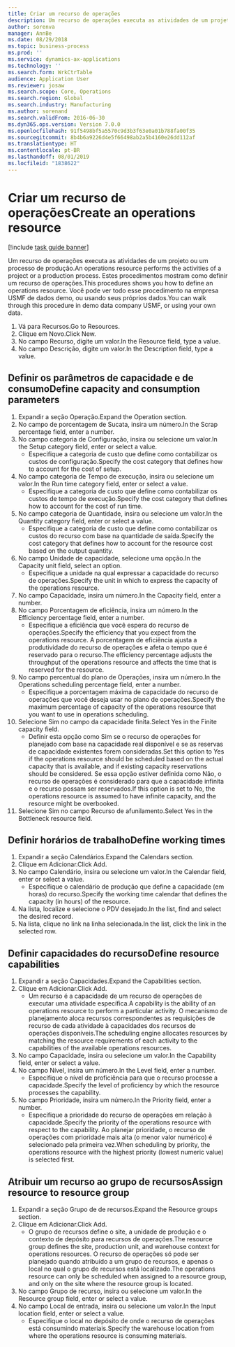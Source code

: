 ```yaml
---
title: Criar um recurso de operações
description: Um recurso de operações executa as atividades de um projeto ou um processo de produção.
author: sorenva
manager: AnnBe
ms.date: 08/29/2018
ms.topic: business-process
ms.prod: ''
ms.service: dynamics-ax-applications
ms.technology: ''
ms.search.form: WrkCtrTable
audience: Application User
ms.reviewer: josaw
ms.search.scope: Core, Operations
ms.search.region: Global
ms.search.industry: Manufacturing
ms.author: sorenand
ms.search.validFrom: 2016-06-30
ms.dyn365.ops.version: Version 7.0.0
ms.openlocfilehash: 91f5498bf5a5570c9d3b3f63e0a01b788fa00f35
ms.sourcegitcommit: 8b4b6a9226d4e5f66498ab2a5b4160e26dd112af
ms.translationtype: HT
ms.contentlocale: pt-BR
ms.lasthandoff: 08/01/2019
ms.locfileid: "1838622"
---
```

# <a name="create-an-operations-resource"></a><span data-ttu-id="ad9f0-103">Criar um recurso de operações</span><span class="sxs-lookup"><span data-stu-id="ad9f0-103">Create an operations resource</span></span>

[!include [task guide banner](../../includes/task-guide-banner.md)]

<span data-ttu-id="ad9f0-104">Um recurso de operações executa as atividades de um projeto ou um processo de produção.</span><span class="sxs-lookup"><span data-stu-id="ad9f0-104">An operations resource performs the activities of a project or a production process.</span></span> <span data-ttu-id="ad9f0-105">Estes procedimentos mostram como definir um recurso de operações.</span><span class="sxs-lookup"><span data-stu-id="ad9f0-105">This procedures shows you how to define an operations resource.</span></span> <span data-ttu-id="ad9f0-106">Você pode ver todo esse procedimento na empresa USMF de dados demo, ou usando seus próprios dados.</span><span class="sxs-lookup"><span data-stu-id="ad9f0-106">You can walk through this procedure in demo data company USMF, or using your own data.</span></span>

1. <span data-ttu-id="ad9f0-107">Vá para Recursos.</span><span class="sxs-lookup"><span data-stu-id="ad9f0-107">Go to Resources.</span></span>
2. <span data-ttu-id="ad9f0-108">Clique em Novo.</span><span class="sxs-lookup"><span data-stu-id="ad9f0-108">Click New.</span></span>
3. <span data-ttu-id="ad9f0-109">No campo Recurso, digite um valor.</span><span class="sxs-lookup"><span data-stu-id="ad9f0-109">In the Resource field, type a value.</span></span>
4. <span data-ttu-id="ad9f0-110">No campo Descrição, digite um valor.</span><span class="sxs-lookup"><span data-stu-id="ad9f0-110">In the Description field, type a value.</span></span>

## <a name="define-capacity-and-consumption-parameters"></a><span data-ttu-id="ad9f0-111">Definir os parâmetros de capacidade e de consumo</span><span class="sxs-lookup"><span data-stu-id="ad9f0-111">Define capacity and consumption parameters</span></span>
1. <span data-ttu-id="ad9f0-112">Expandir a seção Operação.</span><span class="sxs-lookup"><span data-stu-id="ad9f0-112">Expand the Operation section.</span></span>
2. <span data-ttu-id="ad9f0-113">No campo de porcentagem de Sucata, insira um número.</span><span class="sxs-lookup"><span data-stu-id="ad9f0-113">In the Scrap percentage field, enter a number.</span></span>
3. <span data-ttu-id="ad9f0-114">No campo categoria de Configuração, insira ou selecione um valor.</span><span class="sxs-lookup"><span data-stu-id="ad9f0-114">In the Setup category field, enter or select a value.</span></span>
    * <span data-ttu-id="ad9f0-115">Especifique a categoria de custo que define como contabilizar os custos de configuração.</span><span class="sxs-lookup"><span data-stu-id="ad9f0-115">Specify the cost category that defines how to account for the cost of setup.</span></span>  
4. <span data-ttu-id="ad9f0-116">No campo categoria de Tempo de execução, insira ou selecione um valor.</span><span class="sxs-lookup"><span data-stu-id="ad9f0-116">In the Run time category field, enter or select a value.</span></span>
    * <span data-ttu-id="ad9f0-117">Especifique a categoria de custo que define como contabilizar os custos de tempo de execução.</span><span class="sxs-lookup"><span data-stu-id="ad9f0-117">Specify the cost category that defines how to account for the cost of run time.</span></span>  
5. <span data-ttu-id="ad9f0-118">No campo categoria de Quantidade, insira ou selecione um valor.</span><span class="sxs-lookup"><span data-stu-id="ad9f0-118">In the Quantity category field, enter or select a value.</span></span>
    * <span data-ttu-id="ad9f0-119">Especifique a categoria de custo que define como contabilizar os custos do recurso com base na quantidade de saída.</span><span class="sxs-lookup"><span data-stu-id="ad9f0-119">Specify the cost category that defines how to account for the resource cost based on the output quantity.</span></span>  
6. <span data-ttu-id="ad9f0-120">No campo Unidade de capacidade, selecione uma opção.</span><span class="sxs-lookup"><span data-stu-id="ad9f0-120">In the Capacity unit field, select an option.</span></span>
    * <span data-ttu-id="ad9f0-121">Especifique a unidade na qual expressar a capacidade do recurso de operações.</span><span class="sxs-lookup"><span data-stu-id="ad9f0-121">Specify the unit in which to express the capacity of the operations resource.</span></span>  
7. <span data-ttu-id="ad9f0-122">No campo Capacidade, insira um número.</span><span class="sxs-lookup"><span data-stu-id="ad9f0-122">In the Capacity field, enter a number.</span></span>
8. <span data-ttu-id="ad9f0-123">No campo Porcentagem de eficiência, insira um número.</span><span class="sxs-lookup"><span data-stu-id="ad9f0-123">In the Efficiency percentage field, enter a number.</span></span>
    * <span data-ttu-id="ad9f0-124">Especifique a eficiência que você espera do recurso de operações.</span><span class="sxs-lookup"><span data-stu-id="ad9f0-124">Specify the efficiency that you expect from the operations resource.</span></span> <span data-ttu-id="ad9f0-125">A porcentagem de eficiência ajusta a produtividade do recurso de operações e afeta o tempo que é reservado para o recurso.</span><span class="sxs-lookup"><span data-stu-id="ad9f0-125">The efficiency percentage adjusts the throughput of the operations resource and affects the time that is reserved for the resource.</span></span>  
9. <span data-ttu-id="ad9f0-126">No campo percentual do plano de Operações, insira um número.</span><span class="sxs-lookup"><span data-stu-id="ad9f0-126">In the Operations scheduling percentage field, enter a number.</span></span>
    * <span data-ttu-id="ad9f0-127">Especifique a porcentagem máxima de capacidade do recurso de operações que você deseja usar no plano de operações.</span><span class="sxs-lookup"><span data-stu-id="ad9f0-127">Specify the maximum percentage of capacity of the operations resource that you want to use in operations scheduling.</span></span>  
10. <span data-ttu-id="ad9f0-128">Selecione Sim no campo da capacidade finita.</span><span class="sxs-lookup"><span data-stu-id="ad9f0-128">Select Yes in the Finite capacity field.</span></span>
    * <span data-ttu-id="ad9f0-129">Definir esta opção como Sim se o recurso de operações for planejado com base na capacidade real disponível e se as reservas de capacidade existentes forem consideradas.</span><span class="sxs-lookup"><span data-stu-id="ad9f0-129">Set this option to Yes if the operations resource should be scheduled based on the actual capacity that is available, and if existing capacity reservations should be considered.</span></span> <span data-ttu-id="ad9f0-130">Se essa opção estiver definida como Não, o recurso de operações é considerado para que a capacidade infinita e o recurso possam ser reservados.</span><span class="sxs-lookup"><span data-stu-id="ad9f0-130">If this option is set to No, the operations resource is assumed to have infinite capacity, and the resource might be overbooked.</span></span>  
11. <span data-ttu-id="ad9f0-131">Selecione Sim no campo Recurso de afunilamento.</span><span class="sxs-lookup"><span data-stu-id="ad9f0-131">Select Yes in the Bottleneck resource field.</span></span>

## <a name="define-working-times"></a><span data-ttu-id="ad9f0-132">Definir horários de trabalho</span><span class="sxs-lookup"><span data-stu-id="ad9f0-132">Define working times</span></span>
1. <span data-ttu-id="ad9f0-133">Expandir a seção Calendários.</span><span class="sxs-lookup"><span data-stu-id="ad9f0-133">Expand the Calendars section.</span></span>
2. <span data-ttu-id="ad9f0-134">Clique em Adicionar.</span><span class="sxs-lookup"><span data-stu-id="ad9f0-134">Click Add.</span></span>
3. <span data-ttu-id="ad9f0-135">No campo Calendário, insira ou selecione um valor.</span><span class="sxs-lookup"><span data-stu-id="ad9f0-135">In the Calendar field, enter or select a value.</span></span>
    * <span data-ttu-id="ad9f0-136">Especifique o calendário de produção que define a capacidade (em horas) do recurso.</span><span class="sxs-lookup"><span data-stu-id="ad9f0-136">Specify the working time calendar that defines the capacity (in hours) of the resource.</span></span>  
4. <span data-ttu-id="ad9f0-137">Na lista, localize e selecione o PDV desejado.</span><span class="sxs-lookup"><span data-stu-id="ad9f0-137">In the list, find and select the desired record.</span></span>
5. <span data-ttu-id="ad9f0-138">Na lista, clique no link na linha selecionada.</span><span class="sxs-lookup"><span data-stu-id="ad9f0-138">In the list, click the link in the selected row.</span></span>

## <a name="define-resource-capabilities"></a><span data-ttu-id="ad9f0-139">Definir capacidades do recurso</span><span class="sxs-lookup"><span data-stu-id="ad9f0-139">Define resource capabilities</span></span>
1. <span data-ttu-id="ad9f0-140">Expandir a seção Capacidades.</span><span class="sxs-lookup"><span data-stu-id="ad9f0-140">Expand the Capabilities section.</span></span>
2. <span data-ttu-id="ad9f0-141">Clique em Adicionar.</span><span class="sxs-lookup"><span data-stu-id="ad9f0-141">Click Add.</span></span>
    * <span data-ttu-id="ad9f0-142">Um recurso é a capacidade de um recurso de operações de executar uma atividade específica.</span><span class="sxs-lookup"><span data-stu-id="ad9f0-142">A capability is the ability of an operations resource to perform a particular activity.</span></span> <span data-ttu-id="ad9f0-143">O mecanismo de planejamento aloca recursos correspondentes as requisições de recurso de cada atividade à capacidades dos recursos de operações disponíveis.</span><span class="sxs-lookup"><span data-stu-id="ad9f0-143">The scheduling engine allocates resources by matching the resource requirements of each activity to the capabilities of the available operations resources.</span></span>  
3. <span data-ttu-id="ad9f0-144">No campo Capacidade, insira ou selecione um valor.</span><span class="sxs-lookup"><span data-stu-id="ad9f0-144">In the Capability field, enter or select a value.</span></span>
4. <span data-ttu-id="ad9f0-145">No campo Nível, insira um número.</span><span class="sxs-lookup"><span data-stu-id="ad9f0-145">In the Level field, enter a number.</span></span>
    * <span data-ttu-id="ad9f0-146">Especifique o nível de proficiência para que o recurso processe a capacidade.</span><span class="sxs-lookup"><span data-stu-id="ad9f0-146">Specify the level of proficiency by which the resource processes the capability.</span></span>  
5. <span data-ttu-id="ad9f0-147">No campo Prioridade, insira um número.</span><span class="sxs-lookup"><span data-stu-id="ad9f0-147">In the Priority field, enter a number.</span></span>
    * <span data-ttu-id="ad9f0-148">Especifique a prioridade do recurso de operações em relação à capacidade.</span><span class="sxs-lookup"><span data-stu-id="ad9f0-148">Specify the priority of the operations resource with respect to the capability.</span></span> <span data-ttu-id="ad9f0-149">Ao planejar prioridade, o recurso de operações com prioridade mais alta (o menor valor numérico) é selecionado pela primeira vez.</span><span class="sxs-lookup"><span data-stu-id="ad9f0-149">When scheduling by priority, the operations resource with the highest priority (lowest numeric value) is selected first.</span></span>  

## <a name="assign-resource-to-resource-group"></a><span data-ttu-id="ad9f0-150">Atribuir um recurso ao grupo de recursos</span><span class="sxs-lookup"><span data-stu-id="ad9f0-150">Assign resource to resource group</span></span>
1. <span data-ttu-id="ad9f0-151">Expandir a seção Grupo de de recursos.</span><span class="sxs-lookup"><span data-stu-id="ad9f0-151">Expand the Resource groups section.</span></span>
2. <span data-ttu-id="ad9f0-152">Clique em Adicionar.</span><span class="sxs-lookup"><span data-stu-id="ad9f0-152">Click Add.</span></span>
    * <span data-ttu-id="ad9f0-153">O grupo de recursos define o site, a unidade de produção e o contexto de depósito para recursos de operações.</span><span class="sxs-lookup"><span data-stu-id="ad9f0-153">The resource group defines the site, production unit, and warehouse context for operations resources.</span></span> <span data-ttu-id="ad9f0-154">O recurso de operações só pode ser planejado quando atribuído a um grupo de recursos, e apenas o local no qual o grupo de recursos está localizado.</span><span class="sxs-lookup"><span data-stu-id="ad9f0-154">The operations resource can only be scheduled when assigned to a resource group, and only on the site where the resource group is located.</span></span>  
3. <span data-ttu-id="ad9f0-155">No campo Grupo de recurso, insira ou selecione um valor.</span><span class="sxs-lookup"><span data-stu-id="ad9f0-155">In the Resource group field, enter or select a value.</span></span>
4. <span data-ttu-id="ad9f0-156">No campo Local de entrada, insira ou selecione um valor.</span><span class="sxs-lookup"><span data-stu-id="ad9f0-156">In the Input location field, enter or select a value.</span></span>
    * <span data-ttu-id="ad9f0-157">Especifique o local no depósito de onde o recurso de operações está consumindo materiais.</span><span class="sxs-lookup"><span data-stu-id="ad9f0-157">Specify the warehouse location from where the operations resource is consuming materials.</span></span>  

